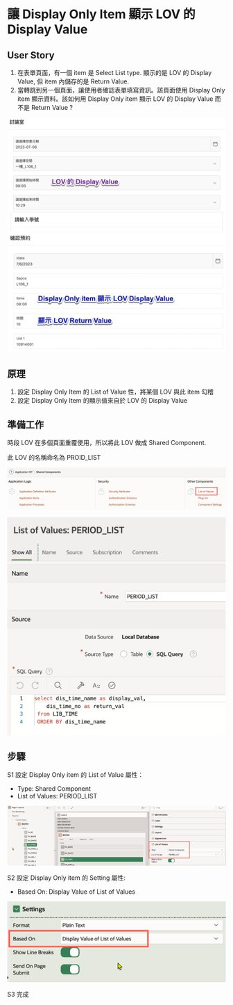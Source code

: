 # 讓 Display Only Item 顯示 LOV 的 Display Value

## User Story

1. 在表單頁面，有一個 item 是 Select List type. 顯示的是 LOV 的 Display Value, 但 item 內儲存的是 Return Value.&#x20;
2. 當轉跳到另一個頁面，讓使用者確認表單填寫資訊。該頁面使用 Display Only item 顯示資料。該如何用 Display Only item 顯示 LOV 的 Display Value 而不是 Return Value ?&#x20;

![](<../.gitbook/assets/image (7).png>) ![](<../.gitbook/assets/image (22).png>)

## 原理

1. 設定 Display Only Item 的 List of Value 性，將某個 LOV 與此 item 勾稽
2. 設定 Display Only Item 的顯示值來自於 LOV 的 Display Value

## 準備工作

時段 LOV 在多個頁面重覆使用，所以將此 LOV 做成 Shared Component.&#x20;

此 LOV 的名稱命名為 PROID\_LIST

![](<../.gitbook/assets/image (1).png>)

![](../.gitbook/assets/image.png)

## 步驟

S1 設定 Display Only item 的 List of Value 屬性：

* Type: Shared Component
* List of Values: PERIOD\_LIST

![](<../.gitbook/assets/image (4).png>)

S2 設定 Display Only item 的 Setting 屬性:&#x20;

* Based On: Display Value of List of Values

![](<../.gitbook/assets/image (9).png>)

S3 完成



